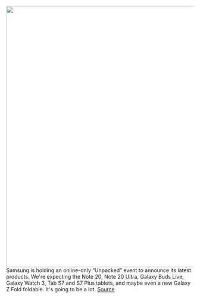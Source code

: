 <img src='https://cdn.vox-cdn.com/thumbor/j0UYKNSaAeFtjNU2A23GeufNZyA=/0x0:5072x2650/1200x675/filters:focal(2131x920:2941x1730)/cdn.vox-cdn.com/uploads/chorus_image/image/67158924/Screen_Shot_2020_08_03_at_8.23.58_PM.0.png' width='700px' /><br/>
Samsung is holding an online-only “Unpacked” event to announce its latest products. We're expecting the Note 20, Note 20 Ultra, Galaxy Buds Live, Galaxy Watch 3, Tab S7 and S7 Plus tablets, and maybe even a new Galaxy Z Fold foldable. It's going to be a lot.
<a href='https://www.theverge.com/2020/8/5/21353695/samsung-galaxy-note-20-event-watch-live-stream-time'> Source <a/>